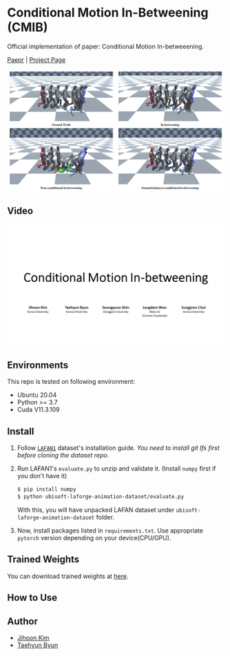 # Conditional Motion In-Betweening (CMIB)

Official implementation of paper: Conditional Motion In-betweeening.

[Paepr]() | [Project Page]()

![abs](assets/graphical_abstract.jpg)

## Video

[![youtube](assets/TitlePage.png)](https://youtu.be/nEzzzBeek_E "CMIB")

## Environments

This repo is tested on following environment:

* Ubuntu 20.04
* Python >= 3.7
* Cuda V11.3.109

## Install

1. Follow [`LAFAN1`](https://github.com/ubisoft/ubisoft-laforge-animation-dataset) dataset's installation guide.
   *You need to install git lfs first before cloning the dataset repo.*

2. Run LAFAN1's `evaluate.py` to unzip and validate it. (Install `numpy` first if you don't have it)
   ```bash
   $ pip install numpy
   $ python ubisoft-laforge-animation-dataset/evaluate.py 
   ```
   With this, you will have unpacked LAFAN dataset under `ubisoft-laforge-animation-dataset` folder.

3. Now, install packages listed in `requirements.txt`. Use appropriate `pytorch` version depending on your device(CPU/GPU).

## Trained Weights

You can download trained weights at [here](https://drive.google.com/drive/folders/1_cAhuBxbic3rgPdyrR49kvMnA263bYmi?usp=sharing).


## How to Use


## Author

* [Jihoon Kim](https://github.com/jihoonerd)
* [Taehyun Byun](https://github.com/childtoy)